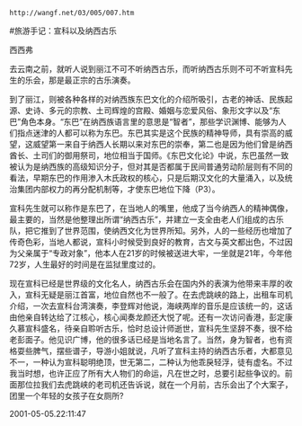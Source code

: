 `http://wangf.net/03/005/007.htm`


#旅游手记：宣科以及纳西古乐


西西弗


去云南之前，就听人说到丽江不可不听纳西古乐，而听纳西古乐则不可不听宣科先生的乐会，那是最正宗的古乐演奏。

 

到了丽江，则被各种各样的对纳西族东巴文化的介绍所吸引，古老的神话、民族起源、史诗、多元的宗教、土司辉煌的宫殿、婚姻与恋爱风俗、象形文字以及“东巴”角色本身。“东巴”在纳西族语言里的意思是“智者”，那些学识渊博、能够为人们指点迷津的人都可以称为东巴。东巴其实是这个民族的精神导师，具有崇高的威望，这威望第一来自于纳西人长期以来对东巴的崇奉，第二也是因为他们曾是纳西酋长、土司们的御用祭司，地位相当于国师。《东巴文化论》中说，东巴虽然一致被认为是纳西族的高级知识分子，但对其是否都属于民间普通劳动阶层则有不同的看法，早期东巴的作用渗入木氏政权的核心，只是后期汉文化的大量涌入，以及统治集团内部权力的再分配机制等，才使东巴地位下降（P3）。

 

宣科先生就可以称作是东巴了，在当地人的嘴里，他成了当今纳西人的精神偶像，最主要的，当然是他整理出所谓“纳西古乐”，并建立一支全由老人们组成的古乐队，把它推到了世界范围，使纳西文化为世界所知。另外，人的一些经历也增加了传奇色彩，当地人都说，宣科小时候受到良好的教育，古文与英文都出色，不过因为父亲属于“专政对象”，他本人在21岁的时候被送进大牢，一坐就是21年，今年他72岁，人生最好的时间是在监狱里度过的。

 

现在宣科已经是世界级的文化名人，纳西古乐会在国内外的表演为他带来丰厚的收入，宣科无疑是丽江首富，地位自然也不一般了。在去虎跳峡的路上，出租车司机介绍，一次去宣科台湾演奏，李登辉对他说，海峡两岸的音乐是应该统一的，这话由他亲自转达给了江核心，核心闻奏龙颜还大悦了呢。还有一次访问香港，彭定康久慕宣科盛名，待亲自聆听古乐，恰时总设计师逝世，宣科先生坚辞不奏，很不给老彭面子。他见识广博，他的很多话已经是当地名言了。当然，身为智者，也有资格耍些脾气，摆些谱子，导游小姐就说，凡听了宣科主持的纳西古乐者，大都意见不一，一种认为宣科聪明绝顶，世无第二，二种认为他乖戾轻浮，徒有虚名。不过我当时想，也许正应了所有大人物们的命运，凡在世之时，总要引起些争议的。前面那位拉我们去虎跳峡的老司机还告诉说，就在一个月前，古乐会出了个大案子，团里一个年轻的女孩子在女厕所?


2001-05-05.22:11:47 